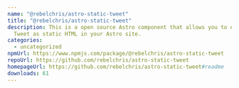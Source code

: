```yaml
---
name: "@rebelchris/astro-static-tweet"
title: "@rebelchris/astro-static-tweet"
description: This is a open source Astro component that allows you to embed a
  Tweet as static HTML in your Astro site.
categories:
  - uncategorized
npmUrl: https://www.npmjs.com/package/@rebelchris/astro-static-tweet
repoUrl: https://github.com/rebelchris/astro-static-tweet
homepageUrl: https://github.com/rebelchris/astro-static-tweet#readme
downloads: 61
---
```

